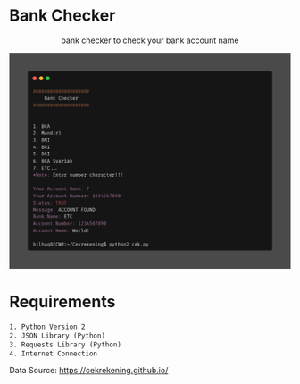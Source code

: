 # Bank Checker
<p align="center">bank checker to check your bank account name</p>
<img src="carbon (8).png">

# Requirements
```
1. Python Version 2
2. JSON Library (Python)
3. Requests Library (Python)
4. Internet Connection
```
Data Source: <a href="https://cekrekening.github.io/">https://cekrekening.github.io/</a>
